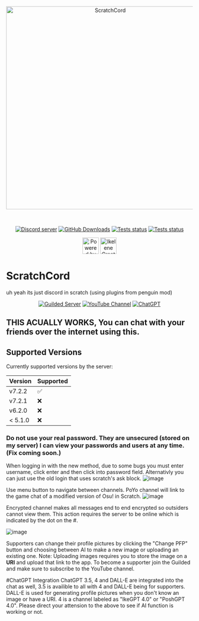 <div align="center">
	<br />
	<p>
		<a href="ikelene.ca/scratchcord"><img src="https://github.com/Ikelene/ScratchCord/assets/170349413/822f5a0a-65d2-4e81-af88-2a3c9cb926b7" width="546" alt="ScratchCord" /></a>
	</p>
	<br />
	<p>
		<a href="https://guilded.gg/ikelene"><img src="https://img.shields.io/badge/chat-15%20members-yellow?style=for-the-badge&logo=guilded&logoColor=white" alt="Discord server" /></a>
		<a href="https://github.com/Ikelene/ScratchCord/releases"><img src="https://img.shields.io/github/downloads/Ikelene/ScratchCord/total?style=for-the-badge" alt="GitHub Downloads" /></a>
		<a href="https://github.com/Ikelene/ScratchCord/releases"><img src="https://img.shields.io/badge/Server%20Status-online-brightgreen?style=for-the-badge" alt="Tests status" /></a>
    <a href="https://github.com/Ikelene/ScratchCord/issues"><img src="https://img.shields.io/github/issues/Ikelene/ScratchCord?style=for-the-badge" alt="Tests status" />
	</p>
	<p>
		<a href="https://penguinmod.com"><img src="https://img.shields.io/badge/Powered%20By-PenguinMod-blue?style=for-the-badge&logo=scratch&logoColor=white" alt="Powered by PenguinMod" height="44" /></a>
		<a href="ikelene.ca"><img src="https://github.com/Ikelene/ScratchCord/assets/170349413/4375dd10-b2e2-4630-ab07-4e5d68126c78" alt="Ikelene Created" height="44" /></a>
	</p>
</div>

# ScratchCord
uh yeah its just discord in scratch (using plugins from penguin mod)
<div align="center">
	<p>
		<a href="https://guilded.gg/ikelene"><img src="https://img.shields.io/badge/Chat-Join!-yellow?logo=guilded&logoColor=white" alt="Guilded Server" /></a>
		<a href="https://youtube.com/@ikelene69"><img src="https://img.shields.io/badge/YouTube-%5BIkelene%5D-red?logo=youtube&logoColor=white" alt="YouTube Channel" /></a>
		<a href="https://youtube.com/@ikelene69"><img src="https://img.shields.io/badge/ChatGPT-offline-red?logo=openai&logoColor=white" alt="ChatGPT" /></a>
	</p>
</div>

## THIS ACUALLY WORKS, You can chat with your friends over the internet using this.

## Supported Versions

Currently supported versions by the server:

| Version | Supported          |
| ------- | ------------------ |
| v7.2.2  | :white_check_mark: |
| v7.2.1  | :x:                |
| v6.2.0  | :x:                |
| < 5.1.0 | :x:                |

### Do not use your real password. They are unsecured (stored on my server) I can view your passwords and users at any time. (Fix coming soon.)
When logging in with the new method, due to some bugs you must enter username, click enter and then click into password field.
Alternativly you can just use the old login that uses scratch's ask block.
![image](https://github.com/Ikelene/ScratchCord/assets/170349413/d5c8a71b-9fae-45ee-aa00-5305ddb4ccdf)

Use menu button to navigate between channels. PoYo channel will link to the game chat of a modified version of Osu! in Scratch.
![image](https://github.com/Ikelene/ScratchCord/assets/170349413/8b5e37ee-baa1-4e55-bba7-a346d05ff059)

Encrypted channel makes all messages end to end encrypted so outsiders cannot view them. This action requires the server to be online which is indicated by the dot on the #.

![image](https://github.com/Ikelene/ScratchCord/assets/170349413/e5d6435c-3dee-4904-91e1-a9f503c2abb0)

Supporters can change their profile pictures by clicking the "Change PFP" button and choosing between AI to make a new image or uploading an existing one. Note: Uploading images requires you to store the image on a **URI** and upload that link to the app.
To become a supporter join the Guilded and make sure to subscribe to the YouTube channel.

#ChatGPT Integration
ChatGPT 3.5, 4 and DALL-E are integrated into the chat as well, 3.5 is availible to all with 4 and DALL-E being for supporters. DALL-E is used for generating profile pictures when you don't know an image or have a URI. 4 is a channel labeled as "IkeGPT 4.0" or "PoshGPT 4.0". Please direct your attension to the above to see if AI function is working or not.
